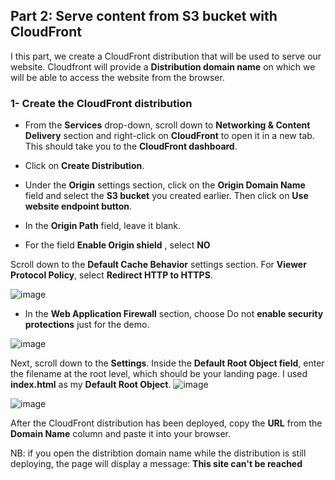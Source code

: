 ## Part 2: Serve content from S3 bucket with CloudFront

I this part, we create a CloudFront distribution that will be used to serve our website. Cloudfront will provide a **Distribution domain name** on which we will be able to access the website from the browser.

### 1- Create the CloudFront distribution
* From the **Services** drop-down, scroll down to **Networking & Content Delivery** section and right-click on **CloudFront** to open it in a new tab. This should take you to the **CloudFront dashboard**.

* Click on **Create Distribution**.

* Under the **Origin** settings section, click on the **Origin Domain Name** field and select the **S3 bucket** you created earlier. Then click on **Use website endpoint button**.
* In the **Origin Path** field, leave it blank.
* For the field **Enable Origin shield** , select **NO**

Scroll down to the **Default Cache Behavior** settings section. For **Viewer Protocol Policy**, select **Redirect HTTP to HTTPS**.


![image](https://github.com/Tyannherve11/AWS-S3-CloudFront-Route53/assets/37128739/014bec66-0738-48ee-9791-dedf6b2a9d39)


* In the **Web Application Firewall** section, choose Do not **enable security protections** just for the demo.

![image](https://github.com/Tyannherve11/AWS-S3-CloudFront-Route53/assets/37128739/6961d12f-7c8b-4a18-8702-44fd66fe2cf1)

Next, scroll down to the  **Settings**. Inside the **Default Root Object field**, enter the filename at the root level, which should be your landing page. I used **index.html** as my **Default Root Object**.
![image](https://github.com/Tyannherve11/AWS-S3-CloudFront-Route53/assets/37128739/1116f381-3d0a-4e63-8186-f0f6c239745f)

![image](https://github.com/Tyannherve11/AWS-S3-CloudFront-Route53/assets/37128739/27be7bd2-b617-4357-bade-046277185b5a)


After the CloudFront distribution has been deployed, copy the **URL** from the **Domain Name** column and paste it into your browser.

NB: if you open the distribtion domain name while the distribution is still deploying, the page will display a message: **This site can't be reached**
